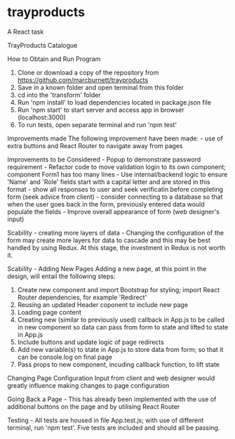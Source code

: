 # trayproducts
A React task

TrayProducts Catalogue

How to Obtain and Run Program
1.	Clone or download a copy of the repository from https://github.com/marcburnett/trayproducts
2.	Save in a known folder and open terminal from this folder
3. 	cd into the 'transform' folder
4.	Run 'npm install' to load dependencies located in package.json file
5.	Run 'npm start' to start server and access app in browser (localhost:3000)
6.	To run tests, open separate terminal and run 'npm test'

Improvements made
The following improvement have been made:
	- use of extra buttons and React Router to navigate away from pages

Improvements to be Considered
	- Popup to demonstrate password requirement
	- Refactor code to move validation login to its own component; component Form1 has too many lines
	- Use internal/backend logic to ensure 'Name' and 'Role' fields start with a capital letter and are stored in this format
	- show all responses to user and seek verificatin before completing form (seek advice from client)
	- consider connecting to a database so that when the user goes back in the form, previously entered data would populate the fields
	- Improve overall appearance of form (web designer's input)

Scability - creating more layers of data
	- Changing the configuration of the form may create more layers for data to cascade and this may be best handled by using Redux.  At this stage, the investment in Redux is not worth it.

Scability - Adding New Pages
Adding a new page, at this point in the design, will entail the following steps:
1.	Create new component and import Bootstrap for styling; import React Router dependencies, for example 'Redirect' 
2.	Reusing an updated Header coponent to include new page
3.	Loading page content
4.	Creating new (similar to previously used) callback in App.js to be called in new component so data can pass from form to state and lifted to state in App.js
5.	Include buttons and update logic of page redirects
6.	Add new variable(s) to state in App.js to store data from form; so that it can be console.log on final page
7.	Pass props to new component, incuding callback function, to lift state

Changing Page Configuration
Input from client and web designer would greatly influence making changes to page configuration

Going Back a Page
	- This has already been implemented with the use of additional buttons on the page and by utilising React Router

Testing
	- All tests are housed in file App.test.js; with use of different terminal, run 'npm test'.  Five tests are included and should all be passing.







